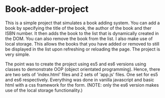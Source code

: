 # Book-adder-project
This is a simple project that simulates a book adding system. You can add a book by specifying the title of the book, the author of the book and ther ISBN number.
It then adds the book to the list that is dynamically created in the DOM. You can also remove the book from the list. I also make use of local storage. This allows the books that you have added or removed to still be displayed in the list upon refreshing or reloading the page. The project is very simple. 

The point was to create the project using es5 and es6 versions using classes to demonstrate OOP (object orientated programming). Hence, there are two sets of 'index.html' files and 2 sets of 'app.js' files. One set for es5 and es6 respectively. Everything was done in vanilla javascript and basic html with a css framework for the form. (NOTE: only the es6 version makes use of the local storage functionality.)
